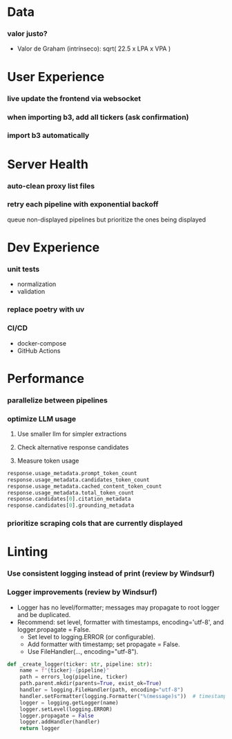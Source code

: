 # Data

### valor justo?
- Valor de Graham (intrínseco): sqrt( 22.5 x LPA x VPA )

# User Experience

### live update the frontend via websocket

### when importing b3, add all tickers (ask confirmation)

### import b3 automatically

# Server Health

### auto-clean proxy list files

### retry each pipeline with exponential backoff

queue non-displayed pipelines but prioritize the ones being displayed

# Dev Experience

### unit tests
- normalization
- validation

### replace poetry with uv

### CI/CD
- docker-compose
- GitHub Actions

# Performance

### parallelize between pipelines

### optimize LLM usage

1. Use smaller llm for simpler extractions

2. Check alternative response candidates

3. Measure token usage

```python
response.usage_metadata.prompt_token_count
response.usage_metadata.candidates_token_count
response.usage_metadata.cached_content_token_count
response.usage_metadata.total_token_count
response.candidates[0].citation_metadata
response.candidates[0].grounding_metadata
```

### prioritize scraping cols that are currently displayed

# Linting

### Use consistent logging instead of print (review by Windsurf)

### Logger improvements (review by Windsurf)

- Logger has no level/formatter; messages may propagate to root logger and be duplicated.
- Recommend: set level, formatter with timestamps, encoding='utf-8', and logger.propagate = False.
    - Set level to logging.ERROR (or configurable).
    - Add formatter with timestamp; set propagate = False.
    - Use FileHandler(..., encoding="utf-8").

```python
def _create_logger(ticker: str, pipeline: str):
    name = f"{ticker}-{pipeline}"
    path = errors_log(pipeline, ticker)
    path.parent.mkdir(parents=True, exist_ok=True)
    handler = logging.FileHandler(path, encoding="utf-8")
    handler.setFormatter(logging.Formatter("%(message)s"))  # timestamp already in message
    logger = logging.getLogger(name)
    logger.setLevel(logging.ERROR)
    logger.propagate = False
    logger.addHandler(handler)
    return logger
```
